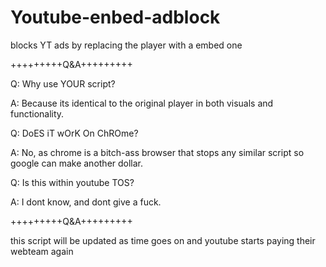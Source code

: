 # Youtube-enbed-adblock
blocks YT ads by replacing the player with a embed one

+++++++++Q&A+++++++++

Q: Why use YOUR script?

A: Because its identical to the original player in both visuals and functionality.


Q: DoES iT wOrK On ChROme?

A: No, as chrome is a bitch-ass browser that stops any similar script so google can make another dollar.


Q: Is this within youtube TOS?

A: I dont know, and dont give a fuck.

+++++++++Q&A+++++++++

this script will be updated as time goes on and youtube starts paying their webteam again
